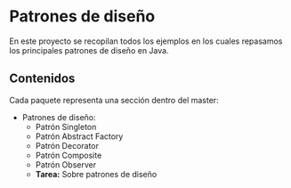 # Patrones de diseño

En este proyecto se recopilan todos los ejemplos en los cuales repasamos los principales patrones de diseño en Java.

## Contenidos

Cada paquete representa una sección dentro del master:

- Patrones de diseño:
  - Patrón Singleton
  - Patrón Abstract Factory
  - Patrón Decorator
  - Patrón Composite
  - Patrón Observer
  - **Tarea:** Sobre patrones de diseño